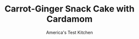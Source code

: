 ---
layout: ../../layouts/MarkdownPostLayout.astro
title: Carrot-Ginger Snack Cake with Cardamom
author: America's Test Kitchen
pubDate: 2023-03-15
description: "With our recipe, carrot cake is easier, faster, and tastier than ever."
image_url: https://res.cloudinary.com/hksqkdlah/image/upload/ar_1:1,c_fill,dpr_2.0,f_auto,fl_lossy.progressive.strip_profile,g_faces:auto,q_auto:low,w_344/SFS_CarrotGingerSnackCakeCardamom_16_xqs3h6
tags: ["Desserts or Baked Goods","Vegetables","Cakes"]
calories: 9708
protein: 7
carbohydrates: 74
fats: 
fiber: 2
ingredients: ["1 cup, golden raisins","1/4 cup, orange juice","2 1/2 cups (12½ ounces), all-purpose flour","2 teaspoons, baking powder","1 teaspoon, baking soda","1 teaspoon, ground cinnamon","1 teaspoon, ground cardamom","3/4 teaspoon, table salt","1 1/2 cups packed (10½ ounces), light brown sugar","1 1/4 cups, vegetable oil","4 , large eggs","1 tablespoon, vanilla extract","1 pound, carrots, peeled and shredded (3 cups)","1 1/2 tablespoons, grated fresh ginger","1 cup (4 ounces), confectioners' sugar","2/3 cup, buttermilk","12 ounces, cream cheese, softened","2 cups (8 ounces), confectioners' sugar","8 tablespoons, unsalted butter, softened","1 teaspoon, vanilla extract","1/8 teaspoon, table salt","1 cup, pecans, toasted and chopped","2 tablespoons finely chopped, crystallized ginger"]
serves: 14
time: "1½ hours, plus 3 hours cooling"
instructions: ["FOR THE CAKE: Adjust oven rack to middle position and heat oven to 350 degrees. Spray 13 by 9-inch baking pan with vegetable oil spray. Combine raisins and orange juice in small bowl. Microwave, covered, until hot, about 1 minute. Let stand, covered, until raisins are soft, about 5 minutes.","Whisk flour, baking powder, baking soda, cinnamon, cardamom, and salt together in medium bowl; set aside. Whisk brown sugar, oil, eggs, and vanilla in large bowl until smooth. Stir in carrots, fresh ginger, and raisin mixture. Stir in flour mixture with rubber spatula until just combined.","Transfer batter to prepared pan and smooth top with rubber spatula. Bake until toothpick inserted in center of cake comes out clean, 33 to 38 minutes, rotating pan halfway through baking. Transfer pan to wire rack.","Immediately whisk confectioners' sugar and buttermilk together until smooth. Brush buttermilk syrup evenly over entire surface of hot cake (use all of syrup). Let cake cool completely in pan on wire rack, about 3 hours.","FOR THE FROSTING: Process cream cheese, sugar, butter, vanilla, and salt in food processor until smooth, about 30 seconds, scraping down sides of bowl with rubber spatula as needed.","Spread frosting evenly over surface of cake, leaving ½-inch border. Sprinkle frosting evenly with pecans and crystallized ginger. Serve. (Frosted cake can be covered with plastic wrap and refrigerated for up to 2 days.)"]
nutrition: ["327 mg Potassium","201 mg Phosphorus","135 mg Calcium","2 mg Iron","29 mg Magnesium","446 mg Sodium","41 g Fat","2 mg Niacin (B3)","21 g Monounsaturated","5 g Polyunsaturated","4 mg Vitamin C","97 mg Cholesterol","11 g Saturated","2 g Fiber","38 µg Folic acid","25 µg Folate (food)","50 g Sugars","5 µg Vitamin K","69 g Water","74 g Carbs","92 µg Folate equivalent (total)","7 g Protein","5 mg Vitamin E","387 µg Vitamin A","693 kcal Energy","38 g Sugars, added","9708 calories"]
notes: "Shred the carrots in a food processor fitted with the shredding disk or on the large holes of a box grater. One pound of carrots is about six medium carrots and will yield about 12 ounces of shredded carrots after peeling and trimming."
---